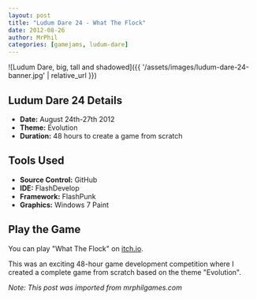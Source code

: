 ```yaml
---
layout: post
title: "Ludum Dare 24 - What The Flock"
date: 2012-08-26
author: MrPhil
categories: [gamejams, ludum-dare]
---
```


![Ludum Dare, big, tall and shadowed]({{ '/assets/images/ludum-dare-24-banner.jpg' | relative_url }})

## Ludum Dare 24 Details

- **Date:** August 24th-27th 2012
- **Theme:** Evolution
- **Duration:** 48 hours to create a game from scratch

## Tools Used

- **Source Control:** GitHub
- **IDE:** FlashDevelop
- **Framework:** FlashPunk
- **Graphics:** Windows 7 Paint

## Play the Game

You can play "What The Flock" on [itch.io](http://mrphilgames.itch.io/what-the-flock).

This was an exciting 48-hour game development competition where I created a complete game from scratch based on the theme "Evolution".

*Note: This post was imported from mrphilgames.com*